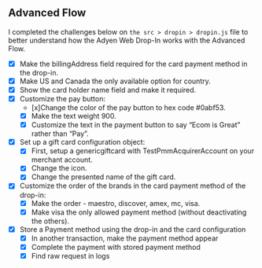 ## Advanced Flow
I completed the challenges below on `the src > dropin > dropin.js` file to better understand how the Adyen Web Drop-In works with the Advanced Flow.

- [x] Make the billingAddress field required for the card payment method in the drop-in.
- [x] Make US and Canada the only available option for country.
- [x] Show the card holder name field and make it required.
- [x] Customize the pay button:
    - [x]Change the color of the pay button to hex code #0abf53.
    - [x] Make the text weight 900.
    - [x] Customize the text in the payment button to say “Ecom is Great” rather than “Pay”.
- [x] Set up a gift card configuration object:
    - [x] First, setup a genericgiftcard with TestPmmAcquirerAccount on your merchant account.
    - [x] Change the icon.
    - [x] Change the presented name of the gift card.
- [x] Customize the order of the brands in the card payment method of the drop-in:
    - [x] Make the order - maestro, discover, amex, mc, visa.
    - [x] Make visa the only allowed payment method (without deactivating the others).
- [x] Store a Payment method using the drop-in and the card configuration 
    - [x] In another transaction, make the payment method appear 
    - [x] Complete the payment with stored payment method
    - [x] Find raw request in logs

